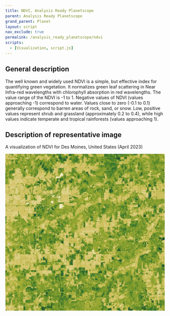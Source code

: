 ```yaml
---
title: NDVI, Analysis Ready Planetscope
parent: Analysis Ready Planetscope
grand_parent: Planet
layout: script
nav_exclude: true
permalink: /analysis_ready_planetscope/ndvi
scripts:
  - [Visualization, script.js]
---
```


## General description
The well known and widely used NDVI is a simple, but effective index for quantifying green vegetation. It normalizes green leaf scattering in Near Infra-red wavelengths with chlorophyll absorption in red wavelengths. The value range of the NDVI is -1 to 1. Negative values of NDVI (values approaching -1) correspond to water. Values close to zero (-0.1 to 0.1) generally correspond to barren areas of rock, sand, or snow. Low, positive values represent shrub and grassland (approximately 0.2 to 0.4), while high values indicate temperate and tropical rainforests (values approaching 1).

## Description of representative image

A visualization of NDVI for Des Moines, United States (April 2023)

![NDVI for Des Moines](fig/fig1.png)